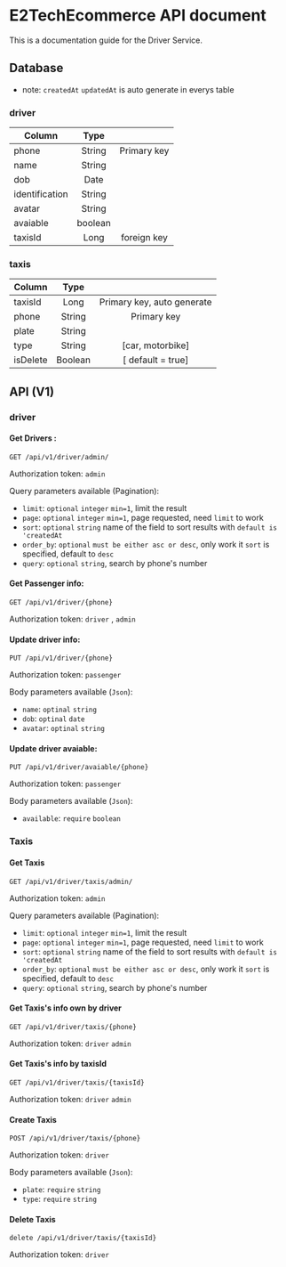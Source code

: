 # E2TechEcommerce API document
This is a documentation guide for the Driver Service.

## Database
- note: `createdAt` `updatedAt` is auto generate in everys table

### driver
| Column        | Type           |   |
| ------------- |:-------------:|:-----:|
| phone     | String | Primary key | 
| name | String      |   |
| dob  | Date     |   |
| identification  | String      |   |
| avatar  | String      |   |
| avaiable  | boolean      |   |
| taxisId  | Long      |  foreign key |

### taxis
| Column        | Type           |   |
| ------------- |:-------------:| :-----:|
| taxisId     | Long | Primary key, auto generate | 
| phone     | String | Primary key | 
| plate | String      |   |
| type  | String     |  [car, motorbike] |
| isDelete| Boolean  | [ default = true] |




## API (V1)

### driver

#### Get Drivers :
```
GET /api/v1/driver/admin/
```
Authorization token: `admin`

Query parameters available (Pagination):
- `limit`: `optional` `integer`  `min=1`, limit the result
- `page`: `optional` `integer` `min=1`, page requested, need `limit` to work
- `sort`: `optional` `string`  name of the field to sort results with `default is 'createdAt`
- `order_by`: `optional` `must be either asc or desc`, only work it `sort` is specified, default to `desc`
- `query`: `optional` `string`, search by phone's number

#### Get Passenger info:
```
GET /api/v1/driver/{phone}
```
Authorization token: `driver` , `admin`

#### Update driver info:
```
PUT /api/v1/driver/{phone}
```
Authorization token: `passenger`

Body parameters available (`Json`):
- `name`: `optinal` `string` 
- `dob`: `optinal` `date`
- `avatar`: `optinal` `string`

#### Update driver avaiable:
```
PUT /api/v1/driver/avaiable/{phone}
```
Authorization token: `passenger`

Body parameters available (`Json`):
- `available`: `require` `boolean` 

### Taxis

#### Get Taxis
```
GET /api/v1/driver/taxis/admin/
```
Authorization token: `admin`

Query parameters available (Pagination):
- `limit`: `optional` `integer`  `min=1`, limit the result
- `page`: `optional` `integer` `min=1`, page requested, need `limit` to work
- `sort`: `optional` `string`  name of the field to sort results with `default is 'createdAt`
- `order_by`: `optional` `must be either asc or desc`, only work it `sort` is specified, default to `desc`
- `query`: `optional` `string`, search by phone's number

#### Get Taxis's info own by driver
```
GET /api/v1/driver/taxis/{phone}
```
Authorization token: `driver`   `admin`

#### Get Taxis's info by taxisId
```
GET /api/v1/driver/taxis/{taxisId}
```
Authorization token: `driver`   `admin`

#### Create Taxis
```
POST /api/v1/driver/taxis/{phone}
```
Authorization token: `driver` 

Body parameters available (`Json`):
- `plate`: `require` `string` 
- `type`: `require` `string`

#### Delete Taxis
```
delete /api/v1/driver/taxis/{taxisId}
```
Authorization token: `driver` 

